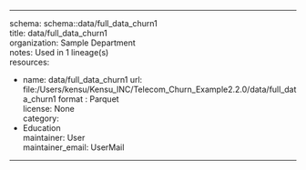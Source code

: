 


---  
schema: schema::data/full_data_churn1  
title: data/full_data_churn1  
organization: Sample Department  
notes: Used in 1 lineage(s)  
resources:  
  - name: data/full_data_churn1 
    url: file:/Users/kensu/Kensu_INC/Telecom_Churn_Example2.2.0/data/full_data_churn1 
    format : Parquet  
license: None  
category:
  - Education  
maintainer: User  
maintainer_email: UserMail  
---